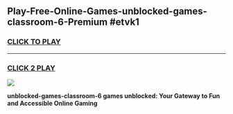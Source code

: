 
## Play-Free-Online-Games-unblocked-games-classroom-6-Premium #etvk1
<h3>
<a href="https://premium.freeplayer.one?title=unblocked-games-classroom-6&ref=8M">CLICK TO PLAY</a></h3>
<hr>

<h3>
<a href="https://premium.freeplayer.one?title=unblocked-games-classroom-6&ref=8M">CLICK 2 PLAY</a>
  
</h3>

<a href="https://premium.freeplayer.one?title=unblocked-games-classroom-6&ref=8M"><img src="https://clearcache.store/games.png"></a>


**unblocked-games-classroom-6 games unblocked: Your Gateway to Fun and Accessible Online Gaming**
